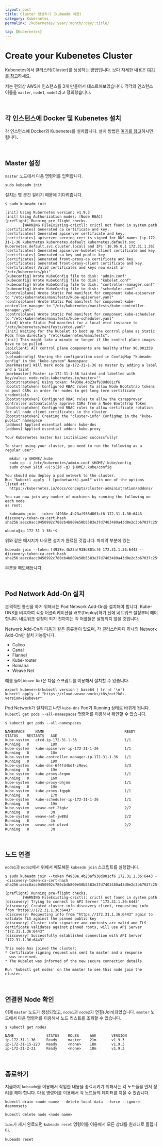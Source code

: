 ```yaml
---
layout: post
title: Cluster 생성하기 (kubeadm 이용)
category: Kubernetes
permalink: /kubernetes/:year/:month/:day/:title/

tag: [Kubernetes]
---
```

# Create your Kubenetes Cluster

Kubenetes에서 클러스터(Cluster)를 생성하는 방법입니다. 보다 자세한 내용은 [여기를 참고](https://kubernetes.io/docs/setup/independent/create-cluster-kubeadm/)하세요.

저는 편의상 AWS에 인스턴스를 3개 만들어서 테스트해보았습니다. 각각의 인스턴스 이름을 `master`, `node1`, `node2`라고 정의했습니다.

<br>

## 각 인스턴스에 Docker 및 Kubenetes 설치

각 인스턴스에 Docker와 Kubenetes를 설치합니다. 설치 방법은 [여기를 참고](/kubernetes/2018/02/10/how-to-install-kubenetes/)하시면 됩니다.

<br>

## Master 설정

`master` 노드에서 다음 명령어를 입력합니다.

~~~
sudo kubeadm init
~~~ 

설치는 몇 분간 걸리기 때문에 기다려줍니다.

~~~
$ sudo kubeadm init

[init] Using Kubernetes version: v1.9.3
[init] Using Authorization modes: [Node RBAC]
[preflight] Running pre-flight checks.
        [WARNING FileExisting-crictl]: crictl not found in system path
[certificates] Generated ca certificate and key.
[certificates] Generated apiserver certificate and key.
[certificates] apiserver serving cert is signed for DNS names [ip-172-31-1-36 kubernetes kubernetes.default kubernetes.default.svc kubernetes.default.svc.cluster.local] and IPs [10.96.0.1 172.31.1.36]
[certificates] Generated apiserver-kubelet-client certificate and key.
[certificates] Generated sa key and public key.
[certificates] Generated front-proxy-ca certificate and key.
[certificates] Generated front-proxy-client certificate and key.
[certificates] Valid certificates and keys now exist in "/etc/kubernetes/pki"
[kubeconfig] Wrote KubeConfig file to disk: "admin.conf"
[kubeconfig] Wrote KubeConfig file to disk: "kubelet.conf"
[kubeconfig] Wrote KubeConfig file to disk: "controller-manager.conf"
[kubeconfig] Wrote KubeConfig file to disk: "scheduler.conf"
[controlplane] Wrote Static Pod manifest for component kube-apiserver to "/etc/kubernetes/manifests/kube-apiserver.yaml"
[controlplane] Wrote Static Pod manifest for component kube-controller-manager to "/etc/kubernetes/manifests/kube-controller-manager.yaml"
[controlplane] Wrote Static Pod manifest for component kube-scheduler to "/etc/kubernetes/manifests/kube-scheduler.yaml"
[etcd] Wrote Static Pod manifest for a local etcd instance to "/etc/kubernetes/manifests/etcd.yaml"
[init] Waiting for the kubelet to boot up the control plane as Static Pods from directory "/etc/kubernetes/manifests".
[init] This might take a minute or longer if the control plane images have to be pulled.
[apiclient] All control plane components are healthy after 90.001359 seconds
[uploadconfig] Storing the configuration used in ConfigMap "kubeadm-config" in the "kube-system" Namespace
[markmaster] Will mark node ip-172-31-1-36 as master by adding a label and a taint
[markmaster] Master ip-172-31-1-36 tainted and labelled with key/value: node-role.kubernetes.io/master=""
[bootstraptoken] Using token: f4938e.4b23af938d801cf6
[bootstraptoken] Configured RBAC rules to allow Node Bootstrap tokens to post CSRs in order for nodes to get long term certificate credentials
[bootstraptoken] Configured RBAC rules to allow the csrapprover controller automatically approve CSRs from a Node Bootstrap Token
[bootstraptoken] Configured RBAC rules to allow certificate rotation for all node client certificates in the cluster
[bootstraptoken] Creating the "cluster-info" ConfigMap in the "kube-public" namespace
[addons] Applied essential addon: kube-dns
[addons] Applied essential addon: kube-proxy

Your Kubernetes master has initialized successfully!

To start using your cluster, you need to run the following as a regular user:

  mkdir -p $HOME/.kube
  sudo cp -i /etc/kubernetes/admin.conf $HOME/.kube/config
  sudo chown $(id -u):$(id -g) $HOME/.kube/config

You should now deploy a pod network to the cluster.
Run "kubectl apply -f [podnetwork].yaml" with one of the options listed at:
  https://kubernetes.io/docs/concepts/cluster-administration/addons/

You can now join any number of machines by running the following on each node
as root:

  kubeadm join --token f4938e.4b23af938d801cf6 172.31.1.36:6443 --discovery-token-ca-cert-hash sha256:aecc8acc0450992c780cb4b809e50b5583e37d7403480a43d0e2c3b67037c25f

ubuntu@ip-172-31-1-36:~$
~~~

위와 같은 메시지가 나오면 설치가 완료된 것입니다. 마지막 부분에 있는

~~~
kubeadm join --token f4938e.4b23af938d801cf6 172.31.1.36:6443 --discovery-token-ca-cert-hash sha256:aecc8acc0450992c780cb4b809e50b5583e37d7403480a43d0e2c3b67037c25f
~~~

부분을 메모해둡니다.

<br>

## Pod Network Add-On 설치

본격적인 통신을 하기 위해서는 Pod Network Add-On을 설치해야 합니다. Kube-DNS를 비록하여 각종 어플리케이션을 배포(Deploy)하기 전에 네트워크 설정부터 해야 합니다. 네트워크 설정이 되기 전까지는 각 어플들은 실행되지 않을 것입니다.

Network Add-On은 다음과 같은 종류들이 있으며, 각 클러스터마다 하나의 Network Add-On만 설치 가능합니다.

* Calico
* Canal
* Flannel
* Kube-router
* Romana
* Weave Net

예를 들어 `Weave Net`은 다음 스크립트를 이용해서 설치할 수 있습니다.

~~~
export kubever=$(kubectl version | base64 | tr -d '\n')
kubectl apply -f "https://cloud.weave.works/k8s/net?k8s-version=$kubever"
~~~

Pod Network가 설치되고 나면 `kube-dns` Pod가 Running 상태로 바뀌게 됩니다. `kubectl get pods --all-namespaces` 명령어를 이용해서 확인할 수 있습니다.

~~~
$ kubectl get pods --all-namespaces

NAMESPACE     NAME                                     READY     STATUS    RESTARTS   AGE
kube-system   etcd-ip-172-31-1-36                      1/1       Running   0          18m
kube-system   kube-apiserver-ip-172-31-1-36            1/1       Running   0          18m
kube-system   kube-controller-manager-ip-172-31-1-36   1/1       Running   0          19m
kube-system   kube-dns-6f4fd4bdf-z9mvq                 3/3       Running   0          19m
kube-system   kube-proxy-8rqmn                         1/1       Running   0          16m
kube-system   kube-proxy-bhjmm                         1/1       Running   0          19m
kube-system   kube-proxy-fqppb                         1/1       Running   0          17m
kube-system   kube-scheduler-ip-172-31-1-36            1/1       Running   0          19m
kube-system   weave-net-2tgkz                          2/2       Running   0          3m
kube-system   weave-net-jw88d                          2/2       Running   0          3m
kube-system   weave-net-wlxvd                          2/2       Running   0          3m
~~~

<br>

## 노드 연결

`node1`과 `node2`에서 위에서 메모해둔 `kubeadm join` 스크립트를 실행합니다.

~~~
$ sudo kubeadm join --token f4938e.4b23af938d801cf6 172.31.1.36:6443 --discovery-token-ca-cert-hash sha256:aecc8acc0450992c780cb4b809e50b5583e37d7403480a43d0e2c3b67037c25f

[preflight] Running pre-flight checks.
        [WARNING FileExisting-crictl]: crictl not found in system path
[discovery] Trying to connect to API Server "172.31.1.36:6443"
[discovery] Created cluster-info discovery client, requesting info from "https://172.31.1.36:6443"
[discovery] Requesting info from "https://172.31.1.36:6443" again to validate TLS against the pinned public key
[discovery] Cluster info signature and contents are valid and TLS certificate validates against pinned roots, will use API Server "172.31.1.36:6443"
[discovery] Successfully established connection with API Server "172.31.1.36:6443"

This node has joined the cluster:
* Certificate signing request was sent to master and a response
  was received.
* The Kubelet was informed of the new secure connection details.

Run 'kubectl get nodes' on the master to see this node join the cluster.
~~~

<br>

## 연결된 Node 확인

이제 `master` 노드가 생성되었고, `node1`과 `node2`가 연결(Join)되었습니다. `master` 노드에서 다음 명령어를 이용해서 노드 리스트를 조회할 수 있습니다.

~~~
$ kubectl get nodes

NAME               STATUS    ROLES     AGE       VERSION
ip-172-31-1-36     Ready     master    21m       v1.9.3
ip-172-31-15-223   Ready     <none>    18m       v1.9.3
ip-172-31-2-21     Ready     <none>    18m       v1.9.3
~~~

<br>

## 종료하기

지금까지 `kubeadm`을 이용해서 작업한 내용을 종료시키기 위해서는 각 노드들을 먼저 정리를 해야 합니다. 다음 명령어를 이용해서 각 노드들의 데이터를 지울 수 있습니다.

~~~
kubectl drain <node name> --delete-local-data --force --ignore-daemonsets

kubectl delete node <node name>
~~~

노드가 제거 완료되면 `kubeadm reset` 명령어를 이용해서 모든 상태를 원래대로 돌립니다.

~~~
kubeadm reset
~~~
